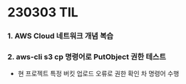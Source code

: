 # 230303 TIL
### 1. AWS Cloud 네트워크 개념 복습
### 2. aws-cli s3 cp 명령어로 PutObject 권한 테스트
* 현 프로젝트 특정 버킷 업로드 오류로 권한 확인 차 명령어 수행